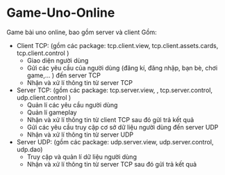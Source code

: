 # Game-Uno-Online
Game bài uno online, bao gồm server và client 
Gồm:
- Client TCP: (gồm các package: tcp.client.view, tcp.client.assets.cards, tcp.client.control )
    + Giao diện người dùng
    + Gửi các yêu cầu của người dùng (đăng kí, đăng nhập, bạn bè, chơi game,... ) đến server TCP 
    + Nhận và xử lí thông tin từ server TCP
- Server TCP: (gồm các package: tcp.server.view, , tcp.server.control, udp.client.control )
    + Quản lí các yêu cầu người dùng
    + Quản lí gameplay
    + Nhận và xử lí thông tin từ client TCP sau đó gửi trả kết quả
    + Gửi các yêu cầu truy cập cơ sở dữ liệu người dùng đến server UDP
    + Nhận và xử lí thông tin từ server UDP 
- Server UDP: (gồm các package: udp.server.view, udp.server.control, udp.dao)
    + Truy cập và quản lí dữ liệu người dùng
    + Nhận và xử lí thông tin từ server TCP sau đó gửi trả kết quả
